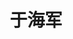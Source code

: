 ---
# Display name

title: 于海军
user_groups: ["Graduated Ph.D Students"]



organizations:
- name: 2002-2007 

Interests:
- Kinetic modeling and numerical simulation of liquid crystalline polymers

---